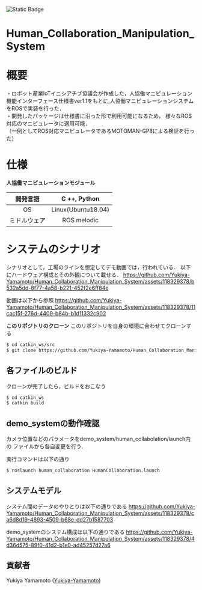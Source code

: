 ![Static Badge](https://img.shields.io/badge/ROS-melodic-blue)
# Human_Collaboration_Manipulation_System

# 概要
・ロボット産業IoTイニシアチブ協議会が作成した，人協働マニピュレーション機能インターフェース仕様書ver1.1をもとに,人協働マニピュレーションシステムをROSで実装を行った．  
・開発したパッケージは仕様書に沿った形で利用可能になるため， 様々なROS対応のマニピュレータに適用可能．  
（一例としてROS対応マニピュレータであるMOTOMAN-GP8による検証を行った）    

# 仕様
**人協働マニピュレーションモジュール**    

| 開発言語 | C ++, Python |    
|:------:|:------:|  
| OS | Linux(Ubuntu18.04) | 
| ミドルウェア | ROS melodic |  

# システムのシナリオ
シナリオとして，工場のラインを想定してデモ動画では，行われている．
以下にハードウェア構成とその外観について載せる．
https://github.com/Yukiya-Yamamoto/Human_Collaboration_Manipulation_System/assets/118329378/b532a5dd-8f77-4a58-b221-452f2e6ff84e

動画は以下から参照
https://github.com/Yukiya-Yamamoto/Human_Collaboration_Manipulation_System/assets/118329378/11cac15f-276d-4409-b84b-b1d11332c902

**このリポジトリのクローン**
このリポジトリを自身の環境に合わせてクローンする
```sh
$ cd catkin_ws/src
$ git clone https://github.com/Yukiya-Yamamoto/Human_Collaboration_Manipulation_System
```

## 各ファイルのビルド
クローンが完了したら，ビルドをおこなう
```sh
$ cd catkin_ws
$ catkin build
```

## demo_systemの動作確認
カメラ位置などのパラメータをdemo_system/human_collabolation/launch内の
ファイルから各自変更を行う．

実行コマンドは以下の通り
```sh
$ roslaunch human_collaboration HumanCollaboration.launch
```

## システムモデル
システム間のデータのやりとりは以下の通りである
https://github.com/Yukiya-Yamamoto/Human_Collaboration_Manipulation_System/assets/118329378/ca6d8d19-4893-4509-b68e-dd27b1587703

demo_systemのシステム構成は以下の通りである
https://github.com/Yukiya-Yamamoto/Human_Collaboration_Manipulation_System/assets/118329378/4d36d575-89f0-41d2-b1e0-ad45257d27a6

## 貢献者
Yukiya Yamamoto ([Yukiya-Yamamoto](https://github.com/Yukiya-Yamamoto))
